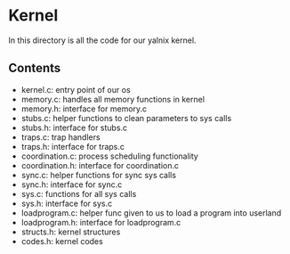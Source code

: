 # Kernel
In this directory is all the code for our yalnix kernel.

## Contents
- kernel.c: entry point of our os
- memory.c: handles all memory functions in kernel
- memory.h: interface for memory.c
- stubs.c: helper functions to clean parameters to sys calls
- stubs.h: interface for stubs.c
- traps.c: trap handlers
- traps.h: interface for traps.c
- coordination.c: process scheduling functionality
- coordination.h: interface for coordination.c
- sync.c: helper functions for sync sys calls
- sync.h: interface for sync.c
- sys.c: functions for all sys calls
- sys.h: interface for sys.c
- loadprogram.c: helper func given to us to load a program into userland
- loadprogram.h: interface for loadprogram.c
- structs.h: kernel structures
- codes.h: kernel codes
